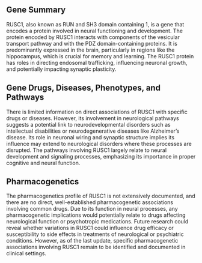 ## Gene Summary
RUSC1, also known as RUN and SH3 domain containing 1, is a gene that encodes a protein involved in neural functioning and development. The protein encoded by RUSC1 interacts with components of the vesicular transport pathway and with the PDZ domain-containing proteins. It is predominantly expressed in the brain, particularly in regions like the hippocampus, which is crucial for memory and learning. The RUSC1 protein has roles in directing endosomal trafficking, influencing neuronal growth, and potentially impacting synaptic plasticity.

## Gene Drugs, Diseases, Phenotypes, and Pathways
There is limited information on direct associations of RUSC1 with specific drugs or diseases. However, its involvement in neurological pathways suggests a potential link to neurodevelopmental disorders such as intellectual disabilities or neurodegenerative diseases like Alzheimer’s disease. Its role in neuronal wiring and synaptic structure implies its influence may extend to neurological disorders where these processes are disrupted. The pathways involving RUSC1 largely relate to neural development and signaling processes, emphasizing its importance in proper cognitive and neural function.

## Pharmacogenetics
The pharmacogenetics profile of RUSC1 is not extensively documented, and there are no direct, well-established pharmacogenetic associations involving common drugs. Due to its function in neural processes, any pharmacogenetic implications would potentially relate to drugs affecting neurological function or psychotropic medications. Future research could reveal whether variations in RUSC1 could influence drug efficacy or susceptibility to side effects in treatments of neurological or psychiatric conditions. However, as of the last update, specific pharmacogenetic associations involving RUSC1 remain to be identified and documented in clinical settings.
